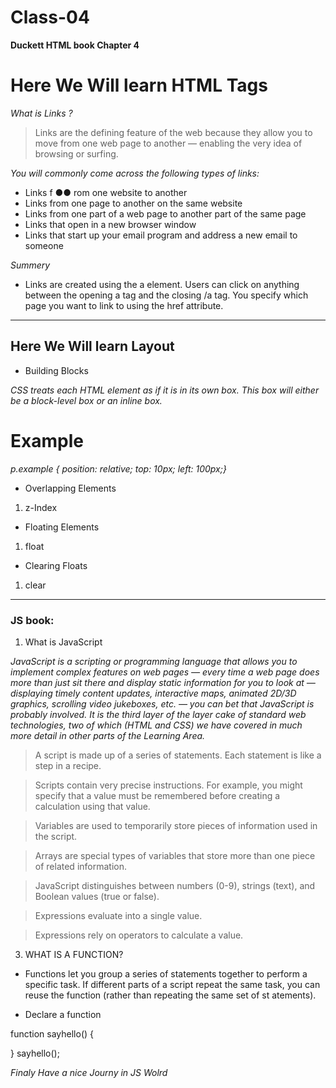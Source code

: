 # Class-04

**Duckett HTML book Chapter 4**
# Here We Will learn HTML Tags

*What is Links  ?*
>Links are the defining feature of the web
because they allow you to move from
one web page to another — enabling the
very idea of browsing or surfing.

*You will commonly come across the following types of links:*

- Links f ●● rom one website to another
- Links from one page to another on the same website
- Links from one part of a web page to another part of the
same page
- Links that open in a new browser window
- Links that start up your email program and address a new
email to someone



*Summery*

- Links are created using the a element. Users can click on anything
between the opening a tag and the closing  /a  tag. You specify
which page you want to link to using the href attribute.



---

## Here We Will learn Layout

- Building Blocks

*CSS treats each HTML element as if it is in its
own box. This box will either be a block-level
box or an inline box.*

# Example

*p.example {
position: relative;
top: 10px;
left: 100px;}*



- Overlapping Elements

1. z-Index

- Floating Elements
1. float

- Clearing Floats
1. clear

---
### JS book:

1. What is JavaScript

*JavaScript is a scripting or programming language that allows you to implement complex features on web pages — every time a web page does more than just sit there and display static information for you to look at — displaying timely content updates, interactive maps, animated 2D/3D graphics, scrolling video jukeboxes, etc. — you can bet that JavaScript is probably involved. It is the third layer of the layer cake of standard web technologies, two of which (HTML and CSS) we have covered in much more detail in other parts of the Learning Area.*


> A script is made up of a series of statements. Each
statement is like a step in a recipe.

> Scripts contain very precise instructions. For example,
you might specify that a value must be remembered
before creating a calculation using that value.

> Variables are used to temporarily store pieces of
information used in the script.

> Arrays are special types of variables that store more
than one piece of related information.

> JavaScript distinguishes between numbers (0-9),
strings (text), and Boolean values (true or false).

> Expressions evaluate into a single value.

> Expressions rely on operators to calculate a value.


3. WHAT IS A FUNCTION?

- Functions let you group a series of statements together to perform a
specific task. If different parts of a script repeat the same task, you can
reuse the function (rather than repeating the same set of st atements).

- Declare a function

function sayhello()
{

}
sayhello();




*Finaly Have a nice Journy in JS Wolrd*
